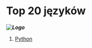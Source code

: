 # Top 20 języków
___![Logo](https://doko.mimuw.edu.pl/public/assets/doko-core/img/mimuw.png)___
1. [Python](lang1.md)
